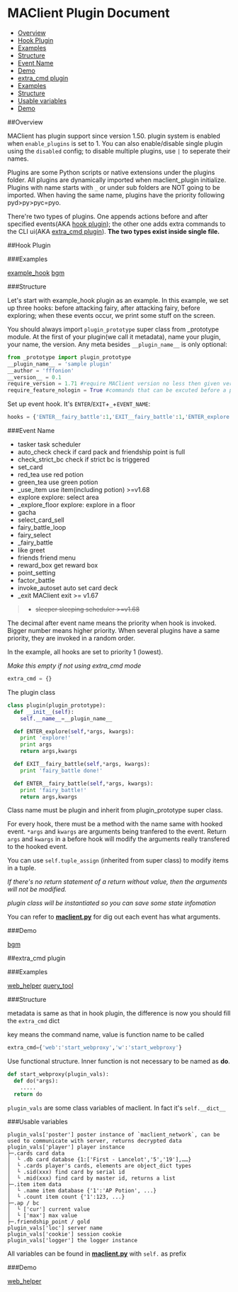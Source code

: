 MAClient Plugin Document
================

*  [Overview](#overview)
*  [Hook Plugin](#hook-plugin)
  *  [Examples](#examples)
  *  [Structure](#structure)
  *  [Event Name](#event-name)
  *  [Demo](#demo)
*  [extra_cmd plugin](#extra_cmd-plugin)
  *  [Examples](#examples-1)
  *  [Structure](#structure-1)
  *  [Usable variables](#usable-variables)
  *  [Demo](#demo-1)

##Overview

MAClient has plugin support since version 1.50. plugin system is enabled when `enable_plugins` is set to 1. You can also enable/disable single plugin using the `disabled` config; to disable multiple plugins, use `|` to seperate their names.

Plugins are some Python scripts or native extensions under the plugins folder. All plugins are dynamically imported when maclient_plugin initialize. Plugins with name starts with `_` or under sub folders are NOT going to be imported. When having the same name, plugins have the priority following pyd>py>pyc=pyo.

There're two types of plugins. One appends actions before and after specified events(AKA [hook plugin](#hook-plugin)); the other one adds extra commands to the CLI ui(AKA [extra_cmd plugin](#extra_cmd-plugin)). __The two types exist inside single file.__

##Hook Plugin

###Examples

[example_hook](plugins/_example_hook.py) [bgm](plugins/bgm.py)

###Structure

Let's start with example_hook plugin as an example. In this example, we set up three hooks: before attacking fairy, after attacking fairy, before exploring; when these events occur, we print some stuff on the screen.


You should always import `plugin_prototype` super class from _prototype module. At the first of your plugin(we call it metadata), name your plugin, your name, the version. Any meta besides `__plugin_name__` is only optional:

```Python
from _prototype import plugin_prototype
__plugin_name__ = 'sample plugin'
__author = 'fffonion'
__version__ = 0.1
require_version = 1.71 #require MAClient version no less then given version number
require_feature_nologin = True #commands that can be excuted before a player logined (used in extra_cmd plugin)
```

Set up event hook. It's `ENTER`/`EXIT`+`_`+`EVENT_NAME`:
```Python
hooks = {'ENTER__fairy_battle':1,'EXIT__fairy_battle':1,'ENTER_explore':1}
```

###Event Name

* tasker task scheduler
* auto_check check if card pack and friendship point is full
* check_strict_bc check if strict bc is triggered
* set_card
* red_tea use red potion
* green_tea use green potion
* _use_item use item(including potion) >=v1.68
* explore explore: select area
* _explore_floor explore: explore in a floor
* gacha
* select_card_sell
* fairy_battle_loop
* fairy_select
* _fairy_battle
* like greet
* friends friend menu
* reward_box get reward box
* point_setting
* factor_battle
* invoke_autoset auto set card deck
* _exit MAClient exit >= v1.67
> * ~~sleeper sleeping scheduler >=v1.68~~

The decimal after event name means the priority when hook is invoked. Bigger number means higher priority. When several plugins have a same priority, they are invoked in a random order.

In the example, all hooks are set to priority 1 (lowest).

*Make this empty if not using extra_cmd mode*
```Python
extra_cmd = {}
```

The plugin class
```Python
class plugin(plugin_prototype):
  def __init__(self):
    self.__name__=__plugin_name__

  def ENTER_explore(self,*args, kwargs):
    print 'explore!'
    print args
    return args,kwargs

  def EXIT__fairy_battle(self,*args, kwargs):
    print 'fairy_battle done!'

  def ENTER__fairy_battle(self,*args, kwargs):
    print 'fairy_battle!'
    return args,kwargs
```
Class name must be plugin and inherit from plugin_prototype super class.

For every hook, there must be a method with the name same with hooked event. `*args` and `kwargs` are arguments being tranfered to the event. Return `args` and `kwargs` in a before hook will modify the arguments really transfered to the hooked event.

You can use `self.tuple_assign` (inherited from super class) to modify items in a tuple.

*If there's no return statement of a return without value, then the arguments will not be modified.*

*plugin class will be instantiated so you can save some state infomation*

You can refer to __[maclient.py](maclient.py)__ for dig out each event has what arguments.

###Demo

[bgm](plugins/bgm.py)


##extra_cmd plugin

###Examples

[web_helper](plugins/web_helper.py) [query_tool](plugins/query_tool.py)

###Structure

metadata is same as that in hook plugin, the difference is now you should fill the `extra_cmd` dict

key means the command name, value is function name to be called
```Python
extra_cmd={'web':'start_webproxy','w':'start_webproxy'}
```

Use functional structure. Inner function is not necessary to be named as __do__.
```Python
def start_webproxy(plugin_vals):
  def do(*args):
    .....
  return do
```

`plugin_vals` are some class variables of maclient. In fact it's `self.__dict__`

###Usable variables

    plugin_vals['poster'] poster instance of `maclient_network`, can be used to communicate with server, returns decrypted data
    plugin_vals['player'] player instance
    ├─.cards card data
    │  └ .db card databse {1:['First - Lancelot','5','19'],……}
    │  └ .cards player's cards, elements are object_dict types
    │  └ .sid(xxx) find card by serial id
    │  └ .mid(xxx) find card by master id, returns a list
    ├─.item item data
    │  └ .name item database {'1':'AP Potion', ...}
    │  └ .count item count {'1':123, ...}
    ├─.ap / bc
    │  └ ['cur'] current value
    │  └ ['max'] max value
    ├─.friendship_point / gold
    plugin_vals['loc'] server name
    plugin_vals['cookie'] session cookie
    plugin_vals['logger'] the logger instance

All variables can be found in __[maclient.py](maclient.py)__ with `self.` as prefix

###Demo

[web_helper](plugins/web_helper.py)
